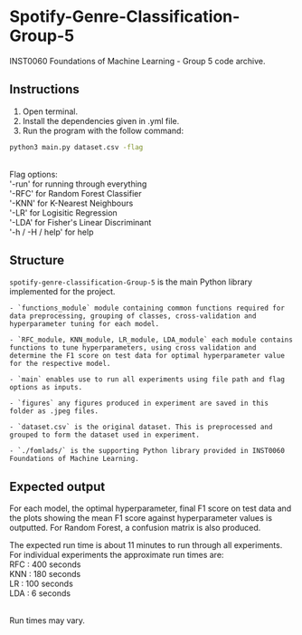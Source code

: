 # Spotify-Genre-Classification-Group-5
INST0060 Foundations of Machine Learning - Group 5 code archive.

## Instructions
1. Open terminal.
2. Install the dependencies given in .yml file.
3. Run the program with the follow command:

```bash
python3 main.py dataset.csv -flag 
```

<br>Flag options: 
<br>'-run' for running through everything 
<br>'-RFC' for Random Forest Classifier 
<br>'-KNN' for K-Nearest Neighbours
<br>'-LR' for Logisitic Regression
<br>'-LDA' for Fisher's Linear Discriminant
<br>'-h / -H / help' for help

## Structure

 `spotify-genre-classification-Group-5` is the main Python library implemented for the project.

    - `functions_module` module containing common functions required for data preprocessing, grouping of classes, cross-validation and hyperparameter tuning for each model.

    - `RFC_module, KNN_module, LR_module, LDA_module` each module contains functions to tune hyperparameters, using cross validation and determine the F1 score on test data for optimal hyperparameter value for the respective model.

    - `main` enables use to run all experiments using file path and flag options as inputs.

    - `figures` any figures produced in experiment are saved in this folder as .jpeg files.
    
    - `dataset.csv` is the original dataset. This is preprocessed and grouped to form the dataset used in experiment.
    
    - `./fomlads/` is the supporting Python library provided in INST0060 Foundations of Machine Learning.

## Expected output

For each model, the optimal hyperparameter, final F1 score on test data and the plots showing the mean F1 score against hyperparameter values is outputted. For Random Forest, a confusion matrix is also produced.

The expected run time is about 11 minutes to run through all experiments. For individual experiments the approximate run times are:
<br> RFC : 400 seconds
<br> KNN : 180 seconds
<br> LR : 100 seconds
<br> LDA : 6 seconds

<br> Run times may vary.
